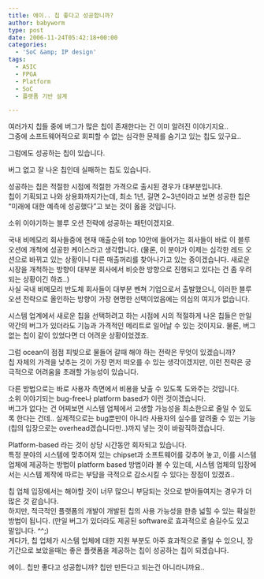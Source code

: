 ```yaml
---
title: 에이.. 칩 좋다고 성공합니까?
author: babyworm
type: post
date: 2006-11-24T05:42:18+00:00
categories:
  - 'SoC &amp; IP design'
tags:
  - ASIC
  - FPGA
  - Platform
  - SoC
  - 플랫폼 기반 설계

---
```

여러가지 칩들 중에 버그가 많은 칩이 존재한다는 건 이미 알려진 이야기지요..  
그중에 소프트웨어적으로 회피할 수 없는 심각한 문제를 숨기고 있는 칩도 있구요..

그럼에도 성공하는 칩이 있습니다. 

버그 없고 잘 나온 칩인데 실패하는 칩도 있습니다. 

성공하는 칩은 적절한 시점에 적절한 가격으로 출시된 경우가 대부분입니다.  
칩이 기획되고 나와 상용화까지가는데, 최소 1년, 길면 2~3년이라고 보면 성공한 칩은 &#8220;미래에 대한 예측에 성공했다&#8221;고 보는 것이 옳을 것입니다. 

소위 이야기하는 블루 오션 전략에 성공하는 패턴이겠지요. 

국내 비메모리 회사들중에 현재 매출순위 top 10안에 들어가는 회사들이 바로 이 블루오션에 개척에 성공한 케이스라고 생각합니다. (물론, 이 분야가 이제는 심각한 레드 오션으로 바뀌고 있는 상황이니 다른 매출꺼리를 찾아나가고 있는 중이겠습니다. 새로운 시장을 개척하는 방향이 대부분 회사에서 비슷한 방향으로 진행되고 있다는 건 좀 우려되는 상황이긴 하죠..)  
사실 국내 비메모리 반도체 회사들이 대부분 벤쳐 기업으로서 출발했으니, 이러한 블루 오션 전략으로 올인하는 방향이 가장 현명한 선택이었음에는 의심의 여지가 없습니다. 

시스템 업계에서 새로운 칩을 선택하려고 하는 시점에 시의 적절하게 나온 칩들은 만일 약간의 버그가 있더라도 기능과 가격적인 메리트로 일어날 수 있는 것이지요. 물론, 버그 없는 칩이 같이 있었다면 더 어려운 상황이었겠죠.

그럼 ocean이 점점 피빛으로 물들어 갈때 해야 하는 전략은 무엇이 있겠습니까?  
칩 자체의 가격을 낮추는 것이 가장 먼저 떠오를 수 있는 생각이겠지만, 이런 전략은 궁극적으로 어려움을 초래할 가능성이 있습니다. 

다른 방법으로는 바로 사용자 측면에서 비용을 낮출 수 있도록 도와주는 것입니다.  
소위 이야기되는 bug-free나 platform based가 이런 것이겠습니다.  
버그가 없다는 건 어찌보면 시스템 업체에서 고생할 가능성을 최소한으로 줄일 수 있도록 한다는 건데.. 실제적으로는 bug뿐만이 아니라 사용자의 실수를 알려줄 수 있는 기능(칩의 입장으로는 overhead겠습니다만..)까지 넣는 것이 바람직하겠습니다. 

Platform-based 라는 것이 상당 시간동안 회자되고 있습니다.  
특정 분야의 시스템에 맞추어져 있는 chipset과 소프트웨어를 갖추어 놓고, 이를 시스템업체에 제공하는 방법이 platform based 방법이라 볼 수 있는데, 시스템 업체의 입장에서는 시스템 제작에 따르는 부담을 극적으로 감소시킬 수 있다는 장점이 있겠죠.. 

칩 업체 입장에서는 해야할 것이 너무 많으니 부담되는 것으로 받아들여지는 경우가 더 많은 것 같습니다.  
하지만, 적극적인 플랫폼의 개발이 개발된 칩의 사용 가능성을 한층 넓힐 수 있는 확실한 방법이 됩니다. (만일 버그가 있더라도 제공된 software로 효과적으로 숨길수도 있고 말입니다. ^^;)  
게다가, 칩 업체가 시스템 업체에 대한 지원 부분도 아주 효과적으로 줄일 수 있으니, 장기간으로 보았을때는 좋은 플랫폼을 제공하는 칩이 성공하는 칩이 되겠습니다. 

에이.. 칩만 좋다고 성공합니까? 칩만 만든다고 되는건 아니라니까요..
